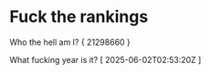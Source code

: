 # Fuck the rankings

Who the hell am I?
{ 21298660 }

What fucking year is it?
[ 2025-06-02T02:53:20Z ]
